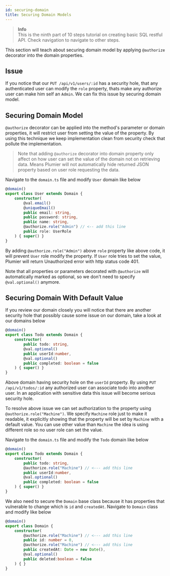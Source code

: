 ```yaml
---
id: securing-domain
title: Securing Domain Models
---
```


> **Info**  
> This is the ninth part of 10 steps tutorial on creating basic SQL restful API. Check navigation to navigate to other steps.

This section will teach about securing domain model by applying `@authorize` decorator into the domain properties.

## Issue 
If you notice that our `PUT /api/v1/users/:id` has a security hole, that any authenticated user can modify the `role` property, thats make any authorize user can make him self an `Admin`. We can fix this issue by securing domain model.

## Securing Domain Model
`@authorize` decorator can be applied into the method's parameter or domain properties, it will restrict user from setting the value of the property. By using this technique we keep implementation clean from security check that pollute the implementation.

> Note that adding `@authorize` decorator into domain property only affect on how user can set the value of the domain not on retrieving data. Means Plumier will not automatically hide returned JSON property based on user role requesting the data.

Navigate to the `domain.ts` file and modify `User` domain like below

```typescript
@domain()
export class User extends Domain {
    constructor(
        @val.email()
        @uniqueEmail()
        public email: string,
        public password: string,
        public name: string,
        @authorize.role("Admin") // <-- add this line
        public role: UserRole
    ) { super() }
}
```

By adding `@authorize.role("Admin")` above `role` property like above code, it will prevent `User`  role modify the property. If `User` role tries to set the value, Plumier will return Unauthorized error with http status code 401.

Note that all properties or parameters decorated with `@authorize` will automatically marked as optional, so we don't need to specify `@val.optional()` anymore.

## Securing Domain With Default Value
If you review our domain closely you will notice that there are another security hole that possibly cause some issue on our domain, take a look at our domains below

```typescript
@domain()
export class Todo extends Domain {
    constructor(
        public todo: string,
        @val.optional()
        public userId:number,
        @val.optional()
        public completed: boolean = false
    ) { super() }
}
```

Above domain having security hole on the `userId` property. By using `PUT /api/v1/todos/:id` any authorized user can associate todo into another user. In an application with sensitive data this issue will become serious security hole.

To resolve above issue we can set authorization to the property using `@authorize.role("Machine")`. We specify `Machine` role just to make it readable, it explicitly showing that the property will be set by `Machine` with a default value. You can use other value than `Machine` the idea is using different role so no user role can set the value.

Navigate to the `domain.ts` file and modify the `Todo` domain like below

```typescript
@domain()
export class Todo extends Domain {
    constructor(
        public todo: string,
        @authorize.role("Machine") // <--- add this line
        public userId:number,
        @val.optional()
        public completed: boolean = false
    ) { super() }
}
```

We also need to secure the `Domain` base class because it has properties that vulnerable to change which is `id` and `createdAt`. Navigate to `Domain` class and modify like below

```typescript
@domain()
export class Domain {
    constructor(
        @authorize.role("Machine") // <--- add this line
        public id: number = 0,
        @authorize.role("Machine") // <--- add this line
        public createdAt: Date = new Date(),
        @val.optional()
        public deleted:boolean = false
    ) { }
}
```